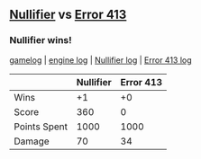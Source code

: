 ## [Nullifier](<../../Nullifier/README.md>) vs [Error 413](<../../Error 413/README.md>)
### Nullifier wins!

[gamelog](<gamelog.json>) | [engine log](<engine>) | [Nullifier log](<Nullifier>) | [Error 413 log](<Error 413>)

|              | Nullifier | Error 413 |
| ------------ | --------- | --------- |
| Wins         |        +1 |        +0 |
| Score        |       360 |         0 |
| Points Spent |      1000 |      1000 |
| Damage       |        70 |        34 |
